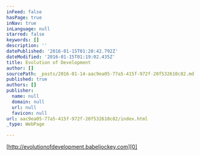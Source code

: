 ```yaml
---
inFeed: false
hasPage: true
inNav: true
inLanguage: null
starred: false
keywords: []
description: ''
datePublished: '2016-01-15T01:20:42.792Z'
dateModified: '2016-01-15T01:19:02.435Z'
title: Evolution of Development
author: []
sourcePath: _posts/2016-01-14-aac9ea05-77a5-415f-972f-20f532610c82.md
published: true
authors: []
publisher:
  name: null
  domain: null
  url: null
  favicon: null
url: aac9ea05-77a5-415f-972f-20f532610c82/index.html
_type: WebPage

---
```

[http://evolutionofdevelopment.babeljockey.com][0]

[0]: http://evolutionofdevelopment.babeljockey.com/